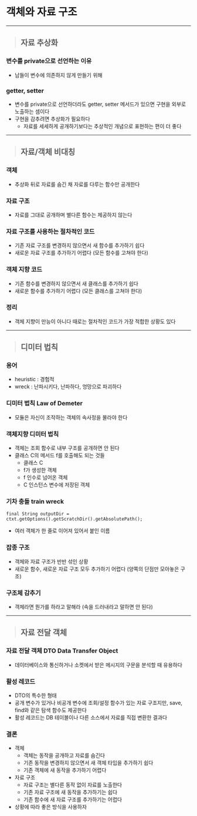 
# 객체와 자료 구조

-----------------------------------------------------------------------------------------------------------------------------

> ## 자료 추상화

### 변수를 private으로 선언하는 이유
- 남들이 변수에 의존하지 않게 만들기 위해


### getter, setter
- 변수를 private으로 선언하더라도 getter, setter 메서드가 있으면 구현을 외부로 노출하는 셈이다
- 구현을 감추려면 추상화가 필요하다
  - 자료를 세세하게 공개하기보다는 추상적인 개념으로 표현하는 편이 더 좋다

-----------------------------------------------------------------------------------------------------------------------------

> ## 자료/객체 비대칭

### 객체
- 추상화 뒤로 자료를 숨긴 채 자료를 다루는 함수만 공개한다


### 자료 구조
- 자료를 그대로 공개하며 별다른 함수는 제공하지 않는다


### 자료 구조를 사용하는 절차적인 코드
- 기존 자료 구조를 변경하지 않으면서 새 함수를 추가하기 쉽다
- 새로운 자료 구조를 추가하기 어렵다 (모든 함수를 고쳐야 한다)


### 객체 지향 코드
- 기존 함수를 변경하지 않으면서 새 클래스를 추가하기 쉽다
- 새로운 함수를 추가하기 어렵다 (모든 클래스를 고쳐야 한다)


### 정리
- 객체 지향이 만능이 아니다 때로는 절차적인 코드가 가장 적합한 상황도 있다

-----------------------------------------------------------------------------------------------------------------------------

> ## 디미터 법칙

### 용어
- heuristic : 경험적
- wreck : 난파시키다, 난파하다, 엉망으로 파괴하다


### 디미터 법칙 Law of Demeter
- 모듈은 자신이 조작하는 객체의 속사정을 몰라야 한다


### 객체지향 디미터 법칙
- 객체는 조회 함수로 내부 구조를 공개하면 안 된다
- 클래스 C의 메서드 f를 호출해도 되는 것들
  - 클래스 C
  - f가 생성한 객체
  - f 인수로 넘어온 객체
  - C 인스턴스 변수에 저장된 객체


### 기차 충돌 train wreck
    final String outputDir = ctxt.getOptions().getScratchDir().getAbsolutePath();
- 여러 객체가 한 줄로 이어져 있어서 붙인 이름


### 잡종 구조
- 객체와 자료 구조가 반반 섞인 상황
- 새로운 함수, 새로운 자료 구조 모두 추가하기 어렵다 (양쪽의 단점만 모아놓은 구조)


### 구조체 감추기
- 객체라면 뭔가를 하라고 말해라 (속을 드러내라고 말하면 안 된다)

-----------------------------------------------------------------------------------------------------------------------------

> ## 자료 전달 객체

### 자료 전달 객체 DTO Data Transfer Object
- 데이터베이스와 통신하거나 소켓에서 받은 메시지의 구문을 분석할 때 유용하다


### 활성 레코드
- DTO의 특수한 형태
- 공개 변수가 있거나 비공개 변수에 조회/설정 함수가 있는 자료 구조지만, save, find와 같은 탐색 함수도 제공한다
- 활성 레코드는 DB 테이블이나 다른 소스에서 자료를 직접 변환한 결과다


### 결론
- 객체
  - 객체는 동작을 공개하고 자료를 숨긴다
  - 기존 동작을 변경하지 않으면서 새 객체 타입을 추가하기 쉽다
  - 기존 객체에 새 동작을 추가하기 어렵다
- 자료 구조
  - 자료 구조는 별다른 동작 없이 자료를 노출한다
  - 기존 자료 구조에 새 동작을 추가하기는 쉽다
  - 기존 함수에 새 자료 구조를 추가하기는 어렵다
- 상황에 따라 좋은 방식을 사용하자





























